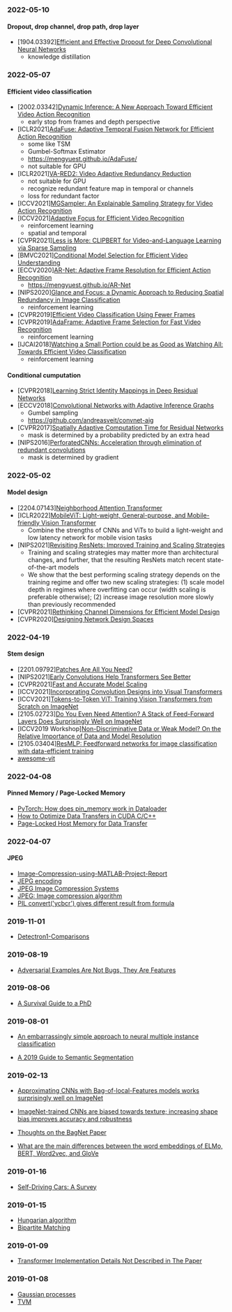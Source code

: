 ### 2022-05-10
#### Dropout, drop channel, drop path, drop layer
- [1904.03392][Efficient and Effective Dropout for Deep Convolutional Neural Networks](https://arxiv.org/abs/1904.03392)
  - knowledge distillation

### 2022-05-07
#### Efficient video classification
- [2002.03342][Dynamic Inference: A New Approach Toward Efficient Video Action Recognition](https://arxiv.org/abs/2002.03342)
  - early stop from frames and depth perspective
- [ICLR2021][AdaFuse: Adaptive Temporal Fusion Network for Efficient Action Recognition](https://arxiv.org/abs/2102.05775)
  - some like TSM
  - Gumbel-Softmax Estimator
  - https://mengyuest.github.io/AdaFuse/
  - not suitable for GPU
- [ICLR2021][VA-RED2: Video Adaptive Redundancy Reduction](https://arxiv.org/abs/2102.07887)
  - not suitable for GPU
  - recognize redundant feature map in temporal or channels
  - loss for redundant factor
- [ICCV2021][MGSampler: An Explainable Sampling Strategy for Video Action Recognition](https://arxiv.org/abs/2104.09952)
- [ICCV2021][Adaptive Focus for Efficient Video Recognition](https://openaccess.thecvf.com/content/ICCV2021/papers/Wang_Adaptive_Focus_for_Efficient_Video_Recognition_ICCV_2021_paper.pdf)
  - reinforcement learning
  - spatial and temporal
- [CVPR2021][Less is More: CLIPBERT for Video-and-Language Learning via Sparse Sampling](https://arxiv.org/abs/2102.06183)
- [BMVC2021][Conditional Model Selection for Efficient Video Understanding](https://www.bmvc2021-virtualconference.com/assets/papers/1376.pdf)
- [ECCV2020][AR-Net: Adaptive Frame Resolution for Efficient Action Recognition](https://arxiv.org/abs/2007.15796)
  - https://mengyuest.github.io/AR-Net
- [NIPS2020][Glance and Focus: a Dynamic Approach to Reducing Spatial Redundancy in Image Classification](https://proceedings.neurips.cc/paper/2020/file/1963bd5135521d623f6c29e6b1174975-Paper.pdf)
  - reinforcement learning
- [CVPR2019][Efficient Video Classification Using Fewer Frames](https://openaccess.thecvf.com/content_CVPR_2019/html/Bhardwaj_Efficient_Video_Classification_Using_Fewer_Frames_CVPR_2019_paper.html)
- [CVPR2019][AdaFrame: Adaptive Frame Selection for Fast Video Recognition](https://arxiv.org/abs/1811.12432)
  - reinforcement learning
- [IJCAI2018][Watching a Small Portion could be as Good as Watching All: Towards Efficient Video Classification](https://www.ijcai.org/Proceedings/2018/0098.pdf)
  - reinforcement learning

#### Conditional cumputation
- [CVPR2018][Learning Strict Identity Mappings in Deep Residual Networks](https://arxiv.org/abs/1804.01661)
- [ECCV2018][Convolutional Networks with Adaptive Inference Graphs](https://arxiv.org/abs/1711.11503)
  - Gumbel sampling
  - https://github.com/andreasveit/convnet-aig
- [CVPR2017][Spatially Adaptive Computation Time for Residual Networks](https://arxiv.org/abs/1612.02297)
  - mask is determined by a probability predicted by an extra head
- [NIPS2016][PerforatedCNNs: Acceleration through elimination of redundant convolutions](https://proceedings.neurips.cc/paper/2016/file/f0e52b27a7a5d6a1a87373dffa53dbe5-Paper.pdf)
  - mask is determined by gradient  

### 2022-05-02
#### Model design
- [2204.07143][Neighborhood Attention Transformer](https://arxiv.org/abs/2204.07143)
- [ICLR2022][MobileViT: Light-weight, General-purpose, and Mobile-friendly Vision Transformer](https://arxiv.org/abs/2110.02178)
  - Combine the strengths of CNNs and ViTs to build a light-weight and low latency network for mobile vision tasks
- [NIPS2021][Revisiting ResNets: Improved Training and Scaling Strategies](https://arxiv.org/abs/2103.07579)
  -  Training and scaling strategies may matter more than architectural changes, and further, that the resulting ResNets match recent state-of-the-art models
  -  We show that the best performing scaling strategy depends on the training regime and offer two new scaling strategies: (1) scale model depth
in regimes where overfitting can occur (width scaling is preferable otherwise); (2) increase image resolution more slowly than previously recommended 
- [CVPR2021][Rethinking Channel Dimensions for Efficient Model Design](https://openaccess.thecvf.com/content/CVPR2021/html/Han_Rethinking_Channel_Dimensions_for_Efficient_Model_Design_CVPR_2021_paper.html)
- [CVPR2020][Designing Network Design Spaces](https://arxiv.org/abs/2003.13678)

### 2022-04-19
#### Stem design
- [2201.09792][Patches Are All You Need?](https://arxiv.org/abs/2201.09792)
- [NIPS2021][Early Convolutions Help Transformers See Better](https://proceedings.neurips.cc/paper/2021/hash/ff1418e8cc993fe8abcfe3ce2003e5c5-Abstract.html)
- [CVPR2021][Fast and Accurate Model Scaling](https://openaccess.thecvf.com/content/CVPR2021/html/Dollar_Fast_and_Accurate_Model_Scaling_CVPR_2021_paper.html)
- [ICCV2021][Incorporating Convolution Designs into Visual Transformers](http://openaccess.thecvf.com/content/ICCV2021/html/Yuan_Incorporating_Convolution_Designs_Into_Visual_Transformers_ICCV_2021_paper.html)
- [ICCV2021][Tokens-to-Token ViT: Training Vision Transformers from Scratch on ImageNet](https://openaccess.thecvf.com/content/ICCV2021/html/Yuan_Tokens-to-Token_ViT_Training_Vision_Transformers_From_Scratch_on_ImageNet_ICCV_2021_paper.html)
- [2105.02723][Do You Even Need Attention? A Stack of Feed-Forward Layers Does Surprisingly Well on ImageNet](https://arxiv.org/abs/2105.02723)
- [ICCV2019 Workshop][Non-Discriminative Data or Weak Model? On the Relative Importance of Data and Model Resolution](https://openaccess.thecvf.com/content_ICCVW_2019/html/RLQ/Sandler_Non-Discriminative_Data_or_Weak_Model_On_the_Relative_Importance_of_ICCVW_2019_paper.html)
- [2105.03404][ResMLP: Feedforward networks for image classification with data-efficient training](https://arxiv.org/abs/2105.03404)
- [awesome-vit](https://github.com/open-mmlab/awesome-vit)

### 2022-04-08
#### Pinned Memory / Page-Locked Memory
- [PyTorch: How does pin_memory work in Dataloader](https://stackoverflow.com/questions/55563376/pytorch-how-does-pin-memory-work-in-dataloader)
- [How to Optimize Data Transfers in CUDA C/C++](https://developer.nvidia.com/blog/how-optimize-data-transfers-cuda-cc/)
- [Page-Locked Host Memory for Data Transfer](https://leimao.github.io/blog/Page-Locked-Host-Memory-Data-Transfer/)

### 2022-04-07
#### JPEG
- [Image-Compression-using-MATLAB-Project-Report](https://www.slideshare.net/kgaurav113/image-compression-using-matlab-project-report?next_slideshow=66007871)
- [JEPG encoding](https://cseweb.ucsd.edu/classes/sp03/cse126/lecture/lecture5.pdf)
- [JPEG Image Compression Systems](https://www.ece.ucdavis.edu/cerl/reliablejpeg/compression/)
- [JPEG: Image compression algorithm](http://pi.math.cornell.edu/~web6140/TopTenAlgorithms/JPEG.html)
- [PIL convert('ycbcr') gives different result from formula](https://github.com/python-pillow/Pillow/issues/4668)

### 2019-11-01
- [Detectron1-Comparisons](https://github.com/facebookresearch/detectron2/tree/master/configs/Detectron1-Comparisons)

### 2019-08-19
- [Adversarial Examples Are Not Bugs, They Are Features](https://arxiv.org/abs/1905.02175)

### 2019-08-06
- [A Survival Guide to a PhD](https://karpathy.github.io/2016/09/07/phd/)

### 2019-08-01
- [An embarrassingly simple approach to neural multiple instance classification](https://arxiv.org/abs/1905.01947)

- [A 2019 Guide to Semantic Segmentation](https://heartbeat.fritz.ai/a-2019-guide-to-semantic-segmentation-ca8242f5a7fc)

### 2019-02-13
- [Approximating CNNs with Bag-of-local-Features models works surprisingly well on ImageNet](https://openreview.net/forum?id=SkfMWhAqYQ)

- [ImageNet-trained CNNs are biased towards texture; increasing shape bias improves accuracy and robustness](https://arxiv.org/abs/1811.12231)

- [Thoughts on the BagNet Paper](https://blog.evjang.com/2019/02/bagnet.html)
- [What are the main differences between the word embeddings of ELMo, BERT, Word2vec, and GloVe](https://www.reddit.com/r/MachineLearning/comments/aptwxm/d_what_are_the_main_differences_between_the_word/)

### 2019-01-16
- [Self-Driving Cars: A Survey](https://arxiv.org/abs/1901.04407)

### 2019-01-15
- [Hungarian algorithm](https://www.cc.gatech.edu/~rpeng/18434_S15/hungarianAlgorithm.pdf)
- [Bipartite Matching](https://www.cse.ust.hk/~golin/COMP572/Notes/Matching.pdf)

### 2019-01-09
- [Transformer Implementation Details Not Described in The Paper](https://tunz.kr/post/4)

### 2019-01-08
- [Gaussian processes](https://planspace.org/20181226-gaussian_processes_are_not_so_fancy/)
- [TVM](https://sampl.cs.washington.edu/tvmconf/#about-tvmconf)
